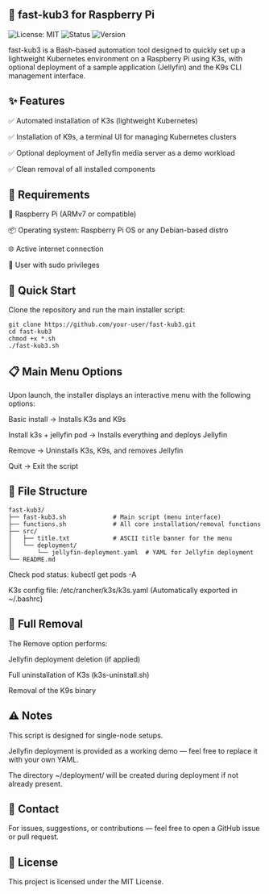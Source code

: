 ## 🚀 fast-kub3 for Raspberry Pi

![License: MIT](https://img.shields.io/badge/License-MIT-blue.svg)
![Status](https://img.shields.io/badge/status-stable-orange)
![Version](https://img.shields.io/badge/version-1.0.0-brightgreen)

fast-kub3 is a Bash-based automation tool designed to quickly set up a lightweight Kubernetes environment on a Raspberry Pi using K3s, with optional deployment of a sample application (Jellyfin) and the K9s CLI management interface.

## ✨ Features
✅ Automated installation of K3s (lightweight Kubernetes)

✅ Installation of K9s, a terminal UI for managing Kubernetes clusters

✅ Optional deployment of Jellyfin media server as a demo workload

✅ Clean removal of all installed components

## 🧱 Requirements
🐧 Raspberry Pi (ARMv7 or compatible)

📦 Operating system: Raspberry Pi OS or any Debian-based distro

🌐 Active internet connection

🔧 User with sudo privileges

## 🚀 Quick Start
Clone the repository and run the main installer script:

```
git clone https://github.com/your-user/fast-kub3.git
cd fast-kub3
chmod +x *.sh
./fast-kub3.sh
```

## 📋 Main Menu Options
Upon launch, the installer displays an interactive menu with the following options:

Basic install → Installs K3s and K9s

Install k3s + jellyfin pod → Installs everything and deploys Jellyfin

Remove → Uninstalls K3s, K9s, and removes Jellyfin

Quit → Exit the script

## 📁 File Structure
```
fast-kub3/
├── fast-kub3.sh             # Main script (menu interface)
├── functions.sh             # All core installation/removal functions
├── src/
│   ├── title.txt            # ASCII title banner for the menu
│   └── deployment/
│       └── jellyfin-deployment.yaml  # YAML for Jellyfin deployment
└── README.md
```

Check pod status: kubectl get pods -A

K3s config file: /etc/rancher/k3s/k3s.yaml (Automatically exported in ~/.bashrc)

## 🧼 Full Removal
The Remove option performs:

Jellyfin deployment deletion (if applied)

Full uninstallation of K3s (k3s-uninstall.sh)

Removal of the K9s binary

## ⚠️ Notes
This script is designed for single-node setups.

Jellyfin deployment is provided as a working demo — feel free to replace it with your own YAML.

The directory ~/deployment/ will be created during deployment if not already present.

## 📮 Contact
For issues, suggestions, or contributions — feel free to open a GitHub issue or pull request.

## 📝 License
This project is licensed under the MIT License.